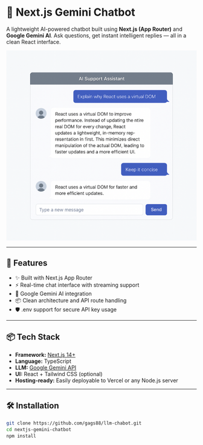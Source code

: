 # 🤖 Next.js Gemini Chatbot

A lightweight AI-powered chatbot built using **Next.js (App Router)** and **Google Gemini AI**. Ask questions, get instant intelligent replies — all in a clean React interface.

![Chatbot Screenshot](./screenshot.png)

---

## 🚀 Features

- ✨ Built with Next.js App Router
- ⚡ Real-time chat interface with streaming support
- 🤝 Google Gemini AI integration
- 📦 Clean architecture and API route handling
- 🛡️ .env support for secure API key usage

---

## 📦 Tech Stack

- **Framework:** [Next.js 14+](https://nextjs.org/)
- **Language:** TypeScript
- **LLM:** [Google Gemini API](https://ai.google.dev/)
- **UI:** React + Tailwind CSS (optional)
- **Hosting-ready:** Easily deployable to Vercel or any Node.js server

---

## 🛠️ Installation

```bash
git clone https://github.com/gags88/llm-chabot.git
cd nextjs-gemini-chatbot
npm install
